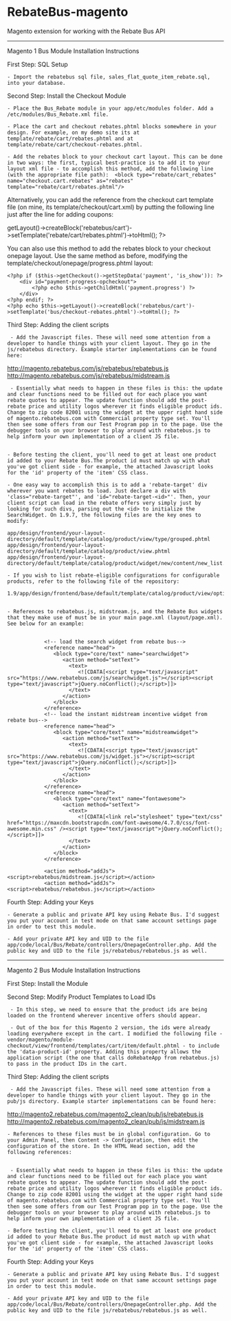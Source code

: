 # RebateBus-magento
Magento extension for working with the Rebate Bus API

-----------------------------------------------------

Magento 1 Bus Module Installation Instructions

First Step: SQL Setup

    - Import the rebatebus sql file, sales_flat_quote_item_rebate.sql, into your database.


Second Step: Install the Checkout Module

    - Place the Bus_Rebate module in your app/etc/modules folder. Add a /etc/modules/Bus_Rebate.xml file.

    - Place the cart and checkout rebates.phtml blocks somewhere in your design. For example, on my demo site its at template/rebate/cart/rebates.phtml and at template/rebate/cart/checkout-rebates.phtml.

    - Add the rebates block to your checkout cart layout. This can be done in two ways: the first, typical best-practice is to add it to your layout xml file - to accomplish this method, add the following line (with the appropriate file path):  <block type="rebate/cart_rebates" name="checkout.cart.rebates" as="rebates" template="rebate/cart/rebates.phtml"/>


Alternatively, you can add the reference from the checkout cart template file (on mine, its template/checkout/cart.xml) by putting the following line just after the line for adding coupons:

<?php echo $this->getLayout()->createBlock('rebatebus/cart')->setTemplate('rebate/cart/rebates.phtml')->toHtml(); ?>

 You can also use this method to add the rebates block to your checkout onepage layout. Use the same method as before, modifying the template/checkout/onepage/progress.phtml layout:

	<?php if ($this->getCheckout()->getStepData('payment', 'is_show')): ?>
		<div id="payment-progress-opcheckout">
			<?php echo $this->getChildHtml('payment.progress') ?>
		</div>
	<?php endif; ?>
	<?php echo $this->getLayout()->createBlock('rebatebus/cart')->setTemplate('bus/checkout-rebates.phtml')->toHtml(); ?>

Third Step: Adding the client scripts

     - Add the Javascript files. These will need some attention from a developer to handle things with your client layout. They go in the js/rebatebus directory. Example starter implementations can be found here: 

http://magento.rebatebus.com/js/rebatebus/rebatebus.js
http://magento.rebatebus.com/js/rebatebus/midstream.js

     - Essentially what needs to happen in these files is this: the update and clear functions need to be filled out for each place you want rebate quotes to appear. The update function should add the post-rebate price and utility logos wherever it finds eligible product ids. Change to zip code 82001 using the widget at the upper right hand side of magento.rebatebus.com with Commercial property type set. You'll then see some offers from our Test Program pop in to the page. Use the debugger tools on your browser to play around with rebatebus.js to help inform your own implementation of a client JS file.


    - Before testing the client, you'll need to get at least one product id added to your Rebate Bus.The product id must match up with what you've got client side - for example, the attached Javascript looks for the 'id' property of the 'item' CSS class.

    - One easy way to accomplish this is to add a 'rebate-target' div wherever you want rebates to load. Just declare a div with 'class="rebate-target"', and 'id="rebate-target-<id>"'. Then, your client script can load in the rebate offers very simply just by looking for such divs, parsing out the <id> to initialize the SearchWidget. On 1.9.7, the following files are the key ones to modify:

    app/design/frontend/your-layout-directory/default/template/catalog/product/view/type/grouped.phtml
    app/design/frontend/your-layout-directory/default/template/catalog/product/view.phtml
    app/design/frontend/your-layout-directory/default/template/catalog/product/widget/new/content/new_list.phtml

    - If you wish to list rebate-eligible configurations for configurable products, refer to the following file of the repository:

    1.9/app/design/frontend/base/default/template/catalog/product/view/options/wrapper.phtml:


    - References to rebatebus.js, midstream.js, and the Rebate Bus widgets that they make use of must be in your main page.xml (layout/page.xml). See below for an example:


                <!-- load the search widget from rebate bus-->
                <reference name="head">
                   <block type="core/text" name="searchwidget">
                      <action method="setText">
                        <text>
                           <![CDATA[<script type="text/javascript" src="https://www.rebatebus.com/js/searchwidget.js"></script><script type="text/javascript">jQuery.noConflict();</script>]]>
                        </text>
                      </action>
                   </block>
                </reference>
                <!-- load the instant midstream incentive widget from rebate bus-->
                <reference name="head">
                   <block type="core/text" name="midstreamwidget">
                      <action method="setText">
                        <text>
                           <![CDATA[<script type="text/javascript" src="https://www.rebatebus.com/js/widget.js"></script><script type="text/javascript">jQuery.noConflict();</script>]]>
                        </text>
                      </action>
                   </block>
                </reference>
                <reference name="head">
                   <block type="core/text" name="fontawesome">
                      <action method="setText">
                        <text>
                           <![CDATA[<link rel="stylesheet" type="text/css" href="https://maxcdn.bootstrapcdn.com/font-awesome/4.7.0/css/font-awesome.min.css" /><script type="text/javascript">jQuery.noConflict();</script>]]>
                        </text>
                      </action>
                   </block>
                </reference>

                <action method="addJs"><script>rebatebus/midstream.js</script></action>
                <action method="addJs"><script>rebatebus/rebatebus.js</script></action>



Fourth Step: Adding your Keys

    - Generate a public and private API key using Rebate Bus. I'd suggest you put your account in test mode on that same account settings page in order to test this module.

    - Add your private API key and UID to the file app/code/local/Bus/Rebate/controllers/OnepageController.php. Add the public key and UID to the file js/rebatebus/rebatebus.js as well.


-----------------------------------------------------

Magento 2 Bus Module Installation Instructions

First Step: Install the Module

Second Step: Modify Product Templates to Load IDs

     - In this step, we need to ensure that the product ids are being loaded on the frontend wherever incentive offers should appear.

     - Out of the box for this Magento 2 version, the ids were already loading everywhere except in the cart. I modified the following file - vendor/magento/module-checkout/view/frontend/templates/cart/item/default.phtml - to include the 'data-product-id' property. Adding this property allows the application script (the one that calls doRebateApp from rebatebus.js) to pass in the product IDs in the cart.

Third Step: Adding the client scripts

     - Add the Javascript files. These will need some attention from a developer to handle things with your client layout. They go in the pub/js directory. Example starter implementations can be found here: 

http://magento2.rebatebus.com/magento2_clean/pub/js/rebatebus.js
http://magento2.rebatebus.com/magento2_clean/pub/js/midstream.js

    - References to these files must be in global configuration. Go to your Admin Panel, then Content -> Configuration, then edit the configuration of the store. In the HTML Head section, add the following references:


     - Essentially what needs to happen in these files is this: the update and clear functions need to be filled out for each place you want rebate quotes to appear. The update function should add the post-rebate price and utility logos wherever it finds eligible product ids. Change to zip code 82001 using the widget at the upper right hand side of magento.rebatebus.com with Commercial property type set. You'll then see some offers from our Test Program pop in to the page. Use the debugger tools on your browser to play around with rebatebus.js to help inform your own implementation of a client JS file.

    - Before testing the client, you'll need to get at least one product id added to your Rebate Bus.The product id must match up with what you've got client side - for example, the attached Javascript looks for the 'id' property of the 'item' CSS class.




Fourth Step: Adding your Keys

    - Generate a public and private API key using Rebate Bus. I'd suggest you put your account in test mode on that same account settings page in order to test this module.

    - Add your private API key and UID to the file app/code/local/Bus/Rebate/controllers/OnepageController.php. Add the public key and UID to the file js/rebatebus/rebatebus.js as well.




